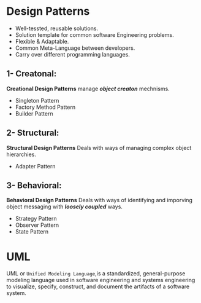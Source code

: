 # Design Patterns

- Well-tessted, reusable solutions.
- Solution template for common software Engineering problems.
- Flexible & Adaptable.
- Common Meta-Language between developers.
- Carry over different programming languages.


## 1- Creatonal:
**Creational Design Patterns** manage ***object creaton*** mechnisms.
- Singleton Pattern
- Factory Method Pattern
- Builder Pattern

## 2- Structural:
**Structural Design Patterns** Deals with ways of managing complex object hierarchies.
- Adapter Pattern

## 3- Behavioral:
**Behavioral Design Patterns** Deals with ways of identifying and imporving object messaging with ***loosely coupled*** ways.
- Strategy Pattern
- Observer Pattern
- State Pattern

# UML
UML or `Unified Modeling Language`,is a standardized, general-purpose modeling language used in software engineering and systems engineering to visualize, specify, construct, and document the artifacts of a software system.